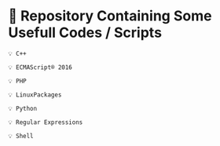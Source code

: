 # 💾 Repository Containing Some Usefull Codes / Scripts

    💡 C++

    💡 ECMAScript® 2016

    💡 PHP

    💡 LinuxPackages

    💡 Python

    💡 Regular Expressions

    💡 Shell